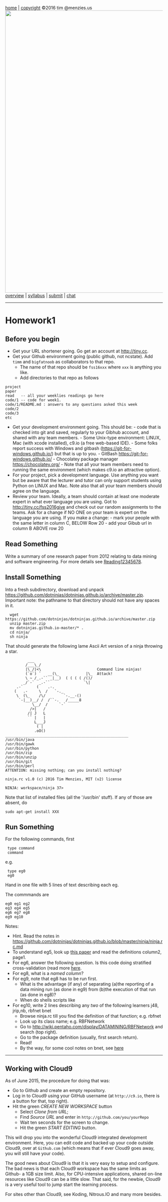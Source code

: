[home](http://tiny.cc/fss2016) | [copyright](https://github.com/txt/fss16/blob/master/LICENSE.md) &copy;2016  tim&nbsp;@menzies.us<br>
[<img width=900 src="https://raw.githubusercontent.com/txt/fss16/master/img/fss16.png">](http://tiny.cc/fss2016)   <br>
[overview](https://github.com/txt/fss16/blob/master/doc/glance.md) |
[syllabus](https://github.com/txt/fss16/blob/master/doc/syllabus.md) |
[submit](http://tiny.cc/fss2016give) |
[chat](https://fss16.slack.com/) 


_______



# Homework1


## Before you begin

- Get your URL shortener going. Go get an account at http://tiny.cc. 
- Get your Github environment going (public github, not ncstate). Add `timm` and
`bigfatnoob` as collaborators  to that repo.
     + The name of that repo should be `fss16xxx` where `xxx` is anything you like.
     + Add directories to that repo as follows

```
project
paper
read   -- all your weeklies readings go here
code/1 -- code for week1.
code/1/README.md : answers to any questions asked this week
code/2
code/3
etc
```

- Get your development environment going. This should be:
       - code that is checked into git and saved, regularly to your Gibhub account, and shared with any team members.
       - Some Unix-type environment: LINUX, Mac (with xcode installed), c9.io (a free web-based IDE).
       - Some folks report success with Windows and
         gitbash (https://git-for-windows.github.io/) but that is up to you.
              - GitBash https://git-for-windows.github.io/
              - Chocolatey package manager https://chocolatey.org/
       - Note that all your team members need to running the same environment (which makes
           c9.io an attractive option).
- For your project, pick a development language. Use anything you want but be aware that
the lecturer and tutor can only support students using
Python on LINUX and Mac. Note also that all your team members should agree on the language.
- Review your team. Ideally, a team should contain at least one moderate expert
in what ever language you are using. Got to http://tiny.cc/fss2016give and check out
our random assignments to the teams. Ask for a change if NO ONE on your team is
expert on the language you are using. If you make a change:
      - mark your people with the same letter in column C, BELOW Row 20
      - add your Gibub url in column B ABOVE row 20

## Read Something

Write a summary of one research paper from 2012 relating to data mining and software engineering.
For more details see [Reading12345678](Reading12345678.md).

## Install Something


Into a fresh subdirectory, download and unpack https://github.com/dotninjas/dotninjas.github.io/archive/master.zip. Important note: the pathname to that directory should not have any spaces in it.

      wget https://github.com/dotninjas/dotninjas.github.io/archive/master.zip
      unzip master.zip 
      mv dotninjas.github.io-master/* .
      cd ninja/
      sh ninja

That should generate the following lame Ascii Art version of a ninja throwing a star.


```
          ___                                                             
         /___\_/                                                          
         |\_/|<\                         Command line ninjas!
         (`o`) `   __(\_            |\_  Attack!                               
         \ ~ /_.-`` _|__)  ( ( ( ( /()/                                   
        _/`-`  _.-``               `\|   
     .-`      (    .-.                                                    
    (   .-     \  /   `-._                                                
     \  (\_    /\/        `-.__-()                                        
      `-|__)__/ /  /``-.   /_____8                                        
            \__/  /     `-`                                               
           />|   /                                                        
          /| J   L                                                        
          `` |   |                                                            
             L___J                                                        
              ( |
             .oO()                                                        
_______________________________________________________
/usr/bin/java
/usr/bin/gawk
/usr/bin/python
/usr/bin/zip
/usr/bin/unzip
/usr/bin/git
/usr/bin/perl
ATTENTION: missing nothing; can you install nothing?

ninja.rc v1.0 (c) 2016 Tim Menzies, MIT (v2) license

NINJA: workspace/ninja 37> 

```

Note that list of installed files (all the '/usr/bin' stuff). If any of those are absent, do

    sudo apt-get install XXX

## Run Something

For the following commands, first

     type command
     command

e.g.

     type eg0
     eg0

Hand in one file with 5 lines of text describing each eg.

The commmands are

    eg0 eg1 eg2
    eg3 eg4 eg5
    eg6 eg7 eg8
    eg9 eg10

Notes:

- Hint. Read the notes in https://github.com/dotninjas/dotninjas.github.io/blob/master/ninja/ninja.rc.md
- To understand eg5, look up [this paper](http://menzies.us/pdf/07precision.pdf) and read the definitions
column2, page1.
- For eg6, answer the following question. Is this code doing stratified cross-validation (read more
[here](https://en.wikipedia.org/wiki/Cross-validation_(statistics)#k-fold_cross-validation).
- For eg8, what is a _named column_?
- For eg9, note that eg8 has to be run first.
     - What is the advantage (if any) of separating
     (a)the reporting of a data mining run (as done in eg9) from (b)the execution of that run (as done in eg8)?
     - When do shells scripts like 
- For eg10, write 2 lines describing any _two_ of the following learners j48, jrip,nb, rbfnet bnet
     - Browse ninja.rc till you find the definition of that function; e.g. rbfnet
     - Look up its class name; e.g. RBFNetwork
     - Go to http://wiki.pentaho.com/display/DATAMINING/RBFNetwork and search (top right).
     - Go to the package definition (usually, first search return).
     - Read!
     - By the way, for some  cool notes on bnet, see [here](http://weka.sourceforge.net/manuals/weka.bn.pdf)

____

## Working with Cloud9

As of June 2015, the procedure for doing that was:

+ Go to Github and create an empty repository.
+ Log in to Cloud9 using your GitHub username (at `http://c9.io`, there is a button for that, top right).
+ Hit the green _CREATE NEW WORKSPACE_ button
    + Select _Clone from URL_;
    + Find _Source URL_ and enter in `http://github.com/you/yourRepo`
	+ Wait ten seconds for the screen to change.
	+ Hit the green _START EDITING_ button. 

This will drop you into the wonderful Cloud9
integrated development environment. Here, you can
edit code and backed up your code outside Cloud9, over at
`Github.com` (which means that if ever Cloud9 goes
away, you will still have your code).

The good news about Cloud9 is that it is very easy
to setup and configure. The bad news is that each
Cloud9 workspace has the same limits as Github- a
1GB size limit. Also, for CPU-intensive
applications, shared on-line resources like Cloud9
can be a little slow. That said, for the newbie,
Cloud9 is a very useful tool to jump start the
learning process.

For sites other than Cloud9, see Koding, Nitrous.IO and many more besides.


